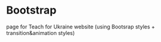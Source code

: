 # Bootstrap
page for Teach for Ukraine website (using Bootsrap styles + transition&animation styles)

